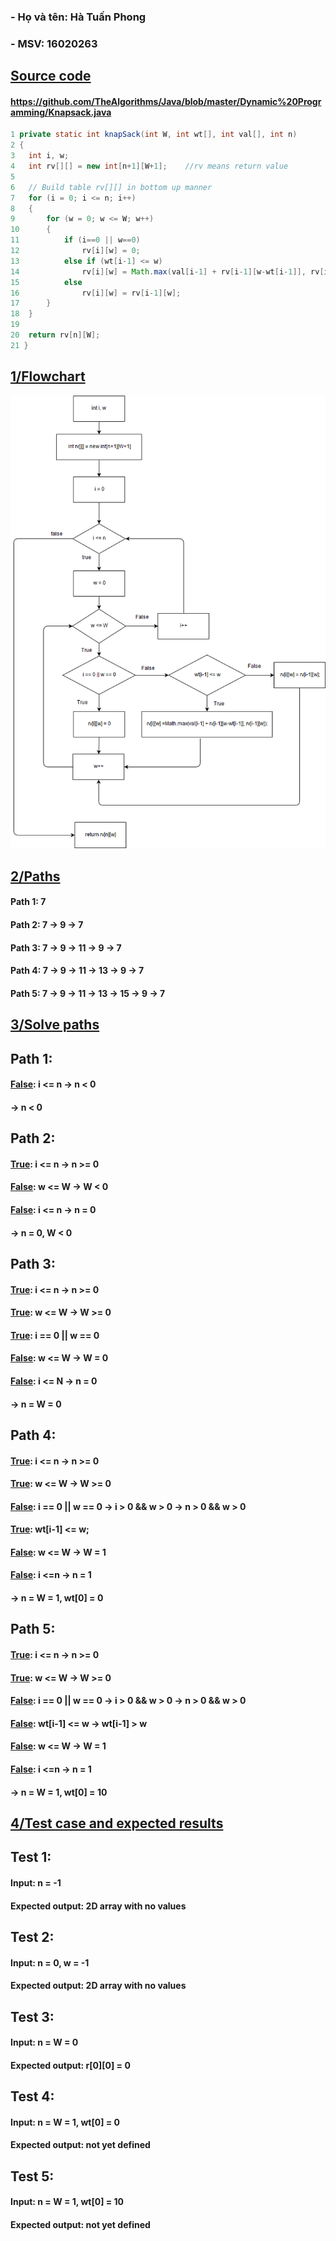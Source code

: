### **- Họ và tên: Hà Tuấn Phong**
### **- MSV: 16020263**
## **<u>Source code</u>**
#### https://github.com/TheAlgorithms/Java/blob/master/Dynamic%20Programming/Knapsack.java
```Java
1 private static int knapSack(int W, int wt[], int val[], int n)
2 {
3 	int i, w;
4 	int rv[][] = new int[n+1][W+1];    //rv means return value
5 	
6 	// Build table rv[][] in bottom up manner
7 	for (i = 0; i <= n; i++)
8 	{
9 		for (w = 0; w <= W; w++)
10		{
11			if (i==0 || w==0)
12				rv[i][w] = 0;
13			else if (wt[i-1] <= w)
14				rv[i][w] = Math.max(val[i-1] + rv[i-1][w-wt[i-1]], rv[i-1][w]);
15			else
16				rv[i][w] = rv[i-1][w];
17		}
18	}
19	
20	return rv[n][W];
21 }
```
## **<u>1/Flowchart</u>**
![](Knapsack.png)

## **<u>2/Paths</u>**
#### **Path 1:** 7
#### **Path 2:** 7 &rarr; 9 &rarr; 7
#### **Path 3:** 7 &rarr; 9 &rarr; 11 &rarr; 9 &rarr; 7
#### **Path 4:** 7 &rarr; 9 &rarr; 11 &rarr; 13 &rarr; 9 &rarr; 7 
#### **Path 5:** 7 &rarr; 9 &rarr; 11 &rarr; 13 &rarr; 15 &rarr; 9 &rarr; 7

## **<u>3/Solve paths</u>**
## **Path 1:**
#### **<u>False</u>**: i <= n &rarr; n < 0
#### &rarr; n < 0
## **Path 2:**
#### **<u>True</u>**: i <= n &rarr; n >= 0
#### **<u>False</u>**: w <= W &rarr; W < 0
#### **<u>False</u>**: i <= n &rarr; n = 0
#### &rarr; n = 0, W < 0
## **Path 3:**
#### **<u>True</u>**: i <= n &rarr; n >= 0
#### **<u>True</u>**: w <= W &rarr; W >= 0
#### **<u>True</u>**: i == 0 || w == 0
#### **<u>False</u>**: w <= W &rarr; W = 0
#### **<u>False</u>**: i <= N &rarr; n = 0
#### &rarr; n = W = 0
## **Path 4:**
#### **<u>True</u>**: i <= n &rarr; n >= 0
#### **<u>True</u>**: w <= W &rarr; W >= 0
#### **<u>False</u>**: i == 0 || w == 0 &rarr; i > 0 && w > 0 &rarr; n > 0 && w > 0
#### **<u>True</u>**: wt[i-1] <= w;
#### **<u>False</u>**: w <= W &rarr; W = 1
#### **<u>False</u>**: i <=n &rarr; n = 1
#### &rarr; n = W = 1, wt[0] = 0
## **Path 5:**
#### **<u>True</u>**: i <= n &rarr; n >= 0
#### **<u>True</u>**: w <= W &rarr; W >= 0
#### **<u>False</u>**: i == 0 || w == 0 &rarr; i > 0 && w > 0 &rarr; n > 0 && w > 0
#### **<u>False</u>**: wt[i-1] <= w &rarr; wt[i-1] > w
#### **<u>False</u>**: w <= W &rarr; W = 1
#### **<u>False</u>**: i <=n &rarr; n = 1
#### &rarr; n = W = 1, wt[0] = 10
## **<u>4/Test case and expected results</u>**
## **Test 1:**
#### **Input**: n = -1
#### **Expected output**: 2D array with no values
## **Test 2:**
#### **Input**: n = 0, w = -1
#### **Expected output**: 2D array with no values
## **Test 3:**
#### **Input**: n = W = 0
#### **Expected output**: r[0][0] = 0
## **Test 4:**
#### **Input**: n = W = 1, wt[0] = 0
#### **Expected output**: not yet defined
## **Test 5:**
#### **Input**: n = W = 1, wt[0] = 10
#### **Expected output**: not yet defined

